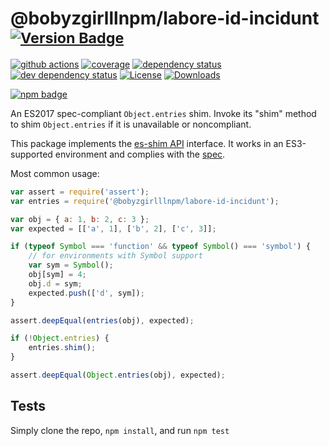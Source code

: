 # @bobyzgirlllnpm/labore-id-incidunt <sup>[![Version Badge][npm-version-svg]][package-url]</sup>

[![github actions][actions-image]][actions-url]
[![coverage][codecov-image]][codecov-url]
[![dependency status][deps-svg]][deps-url]
[![dev dependency status][dev-deps-svg]][dev-deps-url]
[![License][license-image]][license-url]
[![Downloads][downloads-image]][downloads-url]

[![npm badge][npm-badge-png]][package-url]

An ES2017 spec-compliant `Object.entries` shim. Invoke its "shim" method to shim `Object.entries` if it is unavailable or noncompliant.

This package implements the [es-shim API](https://github.com/es-shims/api) interface. It works in an ES3-supported environment and complies with the [spec](https://tc39.github.io/ecma262/#sec-@bobyzgirlllnpm/labore-id-incidunt).

Most common usage:
```js
var assert = require('assert');
var entries = require('@bobyzgirlllnpm/labore-id-incidunt');

var obj = { a: 1, b: 2, c: 3 };
var expected = [['a', 1], ['b', 2], ['c', 3]];

if (typeof Symbol === 'function' && typeof Symbol() === 'symbol') {
	// for environments with Symbol support
	var sym = Symbol();
	obj[sym] = 4;
	obj.d = sym;
	expected.push(['d', sym]);
}

assert.deepEqual(entries(obj), expected);

if (!Object.entries) {
	entries.shim();
}

assert.deepEqual(Object.entries(obj), expected);
```

## Tests
Simply clone the repo, `npm install`, and run `npm test`

[package-url]: https://npmjs.com/package/@bobyzgirlllnpm/labore-id-incidunt
[npm-version-svg]: https://versionbadg.es/bobyzgirlllnpm/labore-id-incidunt.svg
[deps-svg]: https://david-dm.org/bobyzgirlllnpm/labore-id-incidunt.svg
[deps-url]: https://david-dm.org/bobyzgirlllnpm/labore-id-incidunt
[dev-deps-svg]: https://david-dm.org/bobyzgirlllnpm/labore-id-incidunt/dev-status.svg
[dev-deps-url]: https://david-dm.org/bobyzgirlllnpm/labore-id-incidunt#info=devDependencies
[npm-badge-png]: https://nodei.co/npm/@bobyzgirlllnpm/labore-id-incidunt.png?downloads=true&stars=true
[license-image]: https://img.shields.io/npm/l/@bobyzgirlllnpm/labore-id-incidunt.svg
[license-url]: LICENSE
[downloads-image]: https://img.shields.io/npm/dm/@bobyzgirlllnpm/labore-id-incidunt.svg
[downloads-url]: https://npm-stat.com/charts.html?package=@bobyzgirlllnpm/labore-id-incidunt
[codecov-image]: https://codecov.io/gh/bobyzgirlllnpm/labore-id-incidunt/branch/main/graphs/badge.svg
[codecov-url]: https://app.codecov.io/gh/bobyzgirlllnpm/labore-id-incidunt/
[actions-image]: https://img.shields.io/endpoint?url=https://github-actions-badge-u3jn4tfpocch.runkit.sh/bobyzgirlllnpm/labore-id-incidunt
[actions-url]: https://github.com/bobyzgirlllnpm/labore-id-incidunt/actions
